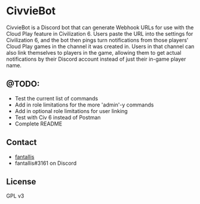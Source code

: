 # CivvieBot

CivvieBot is a Discord bot that can generate Webhook URLs for use with the Cloud Play feature in Civilization 6. Users paste the URL into the settings for Civilization 6, and the bot then pings turn notifications from those players' Cloud Play games in the channel it was created in. Users in that channel can also link themselves to players in the game, allowing them to get actual notifications by their Discord account instead of just their in-game player name.

## @TODO:

* Test the current list of commands
* Add in role limitations for the more 'admin'-y commands
* Add in optional role limitations for user linking
* Test with Civ 6 instead of Postman
* Complete README

## Contact

- [fantallis](https://github.com/qadan)
- fantallis#3161 on Discord

## License

GPL v3
